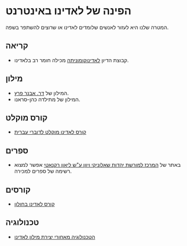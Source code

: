 # הפינה של לאדינו באינטרנט

המטרה שלנו היא לעזור לאנשים שלומדים לאדינו או שרוצים להשתפר בשפה.

## קריאה

* קבוצת הדיון [לאדינוקומוניתה](https://ladinokomunita.groups.io/) מכילה חומר רב בלאדינו.


## מילון

* המילון של <a href="http://folkmasa.org/milon/pmilonh.htm">דר. אבנר פרץ</a>.
* המילון של מתילדה כהן-סראנו.

## קורס מוקלט

* [קורס לאדינו מוקלט לדוברי עברית](https://www.youtube.com/watch?v=H8Pt-AS0ppM&list=PL26BCA5DA78235E0D)

## ספרים

* באתר של <a href="http://www.salonikaheritage.com/">המרכז למורשת יהדות שאלוניקי ויוון ע"ש ליאון רקנאטי</a> אפשר למצוא רשימה של ספרים למכירה.

## קורסים

* [קורס לאדינו בחולון](https://www.youtube.com/watch?v=a4xOMWjxtXw)

## טכנולוגיה

* [הטכנולוגיה מאחורי יצירת מילון לאדינו](https://youtu.be/821KsvYbHUc?rel=0)

